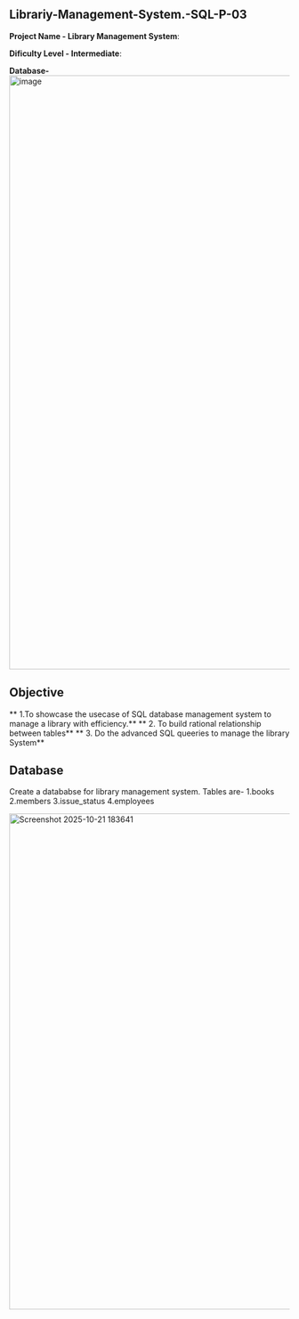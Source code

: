 ## Librariy-Management-System.-SQL-P-03
**Project Name - Library Management System**:

**Dificulty Level - Intermediate**:

**Database-**
<img width="1600" height="1067" alt="image" src="https://github.com/user-attachments/assets/5cc086fc-4ea0-431f-a9a6-5fde2ef76e8d" />

## Objective
** 1.To showcase the usecase of SQL database management system to manage a library with efficiency.**
** 2. To build rational relationship between tables**
** 3. Do the advanced SQL queeries to manage the library System**

## Database
Create a datababse for library management system. Tables are-
1.books
2.members
3.issue_status
4.employees

<img width="1525" height="891" alt="Screenshot 2025-10-21 183641" src="https://github.com/user-attachments/assets/e81e8f05-ae61-4add-b4d4-93df829c8af6" />









